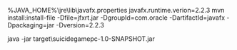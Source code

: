 %JAVA_HOME%\jre\lib\javafx.properties
javafx.runtime.verion=2.2.3
mvn install:install-file -Dfile=jfxrt.jar -DgroupId=com.oracle -DartifactId=javafx -Dpackaging=jar -Dversion=2.2.3

java -jar target\suicidegamepc-1.0-SNAPSHOT.jar
